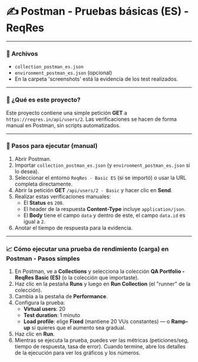 # ✍️ Postman - Pruebas básicas (ES) - ReqRes

---

### 📂 Archivos

* `collection_postman_es.json`
* `environment_postman_es.json` (opcional)
* En la carpeta 'screenshots' está la evidencia de los test realizados.

---

### 🔎 ¿Qué es este proyecto?

Este proyecto contiene una simple petición **GET** a `https://reqres.in/api/users/2`. Las verificaciones se hacen de forma manual en Postman, sin scripts automatizados.

---

### 🏃 Pasos para ejecutar (manual)

1.  Abrir Postman.
2.  Importar `collection_postman_es.json` (y `environment_postman_es.json` si lo desea).
3.  Seleccionar el entorno `ReqRes - Basic ES` (si se importó) o usar la URL completa directamente.
4.  Abrir la petición **GET** `/api/users/2 - Basic` y hacer clic en **Send**.
5.  Realizar estas verificaciones manuales:
    * El **Status** es `200`.
    * El header de la respuesta **Content-Type** incluye `application/json`.
    * El **Body** tiene el campo `data` y dentro de este, el campo `data.id` es igual a `2`.
6.  Anotar el tiempo de respuesta para  la evidencia.

---

### 📈 Cómo ejecutar una prueba de rendimiento (carga) en Postman - Pasos simples

1.  En Postman, ve a **Collections** y selecciona la colección **QA Portfolio - ReqRes Basic (ES)** (o la colección que importaste).
2.  Haz clic en la pestaña **Runs** y luego en **Run Collection** (el "runner" de la colección).
3.  Cambia a la pestaña de **Performance**.
4.  Configura la prueba:
    * **Virtual users**: 20
    * **Test duration**: 1 minuto
    * **Load profile**: elige **Fixed** (mantiene 20 VUs constantes) — o **Ramp-up** si quieres que el aumento sea gradual.
5.  Haz clic en **Run**.
6.  Mientras se ejecuta la prueba, puedes ver las métricas (peticiones/seg, tiempo de respuesta, tasa de error). Cuando termine, abre los detalles de la ejecución para ver los gráficos y los números.
